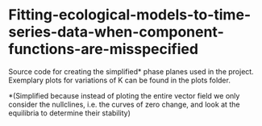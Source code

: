 # Fitting-ecological-models-to-time-series-data-when-component-functions-are-misspecified
Source code for creating the simplified* phase planes used in the project. 
Exemplary plots for variations of K can be found in the plots folder.

*(Simplified because instead of ploting the entire vector field we only consider the nullclines, i.e. the curves of zero change, and look at the equilibria to determine their stability)
